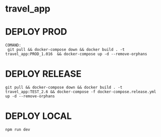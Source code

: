 # travel_app

# DEPLOY PROD
    COMAND:
     git pull && docker-compose down && docker build . -t travel_app:PROD_1.016  && docker-compose up -d --remove-orphans

# DEPLOY RELEASE
    git pull && docker-compose down && docker build . -t travel_app:TEST_2.6 && docker-compose -f docker-compose.release.yml  up -d --remove-orphans

# DEPLOY LOCAL
    npm run dev

